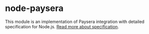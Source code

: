 # node-paysera

This module is an implementation of Paysera integration with detailed specification for Node.js.
[Read more about specification](https://developers.paysera.com/en/payments/current#integration-via-specification).
